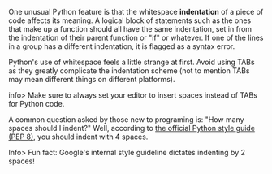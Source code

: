 One unusual Python feature is that the whitespace **indentation** of a piece of code affects its meaning. A logical block of statements such as the ones that make up a function should all have the same indentation, set in from the indentation of their parent function or "if" or whatever. If one of the lines in a group has a different indentation, it is flagged as a syntax error.

Python's use of whitespace feels a little strange at first. Avoid using TABs as they greatly complicate the indentation scheme (not to mention TABs may mean different things on different platforms). 

info> Make sure to always set your editor to insert spaces instead of TABs for Python code.

A common question asked by those new to programing is: "How many spaces should I indent?" Well, according to [the official Python style guide (PEP 8)](http://python.org/dev/peps/pep-0008/#indentation), you should indent with 4 spaces. 

Info> Fun fact: Google's internal style guideline dictates indenting by 2 spaces!
